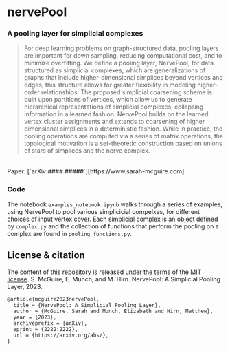 # nervePool
### A pooling layer for simplicial complexes
> For deep learning problems on graph-structured data, pooling layers are important for down sampling, reducing computational cost, and to minimize overfitting.
> We define a pooling layer, NervePool, for data structured as simplicial complexes, which are generalizations of graphs that include higher-dimensional simplices beyond vertices and edges; this structure allows for greater flexibility in modeling higher-order relationships. 
> The proposed simplicial coarsening scheme is built upon partitions of vertices, which allow us to generate hierarchical representations of simplicial complexes, collapsing information in a learned fashion. 
> NervePool builds on the learned vertex cluster assignments and extends to coarsening of higher dimensional simplices in a deterministic fashion. 
> While in practice, the pooling operations are computed via a series of matrix operations, the topological motivation is a set-theoretic construction based on unions of stars of simplices and the nerve complex.
<br/>
Paper: [`arXiv:####.#####`][https://www.sarah-mcguire.com]


  ### Code
  The notebook `examples_notebook.ipynb` walks through a series of examples, using NervePool to pool various simplicicial compelxes, for different choices of input vertex cover.
  Each simplicial complex is an object defined by `complex.py` and the collection of functions that perform the pooling on a complex are found in `pooling_functions.py`.
 
  
  

## License & citation

The content of this repository is released under the terms of the [MIT license](LICENSE.txt).
S. McGuire, E. Munch, and M. Hirn. NervePool: A Simplicial Pooling Layer, 2023. 

```
@article{mcguire2023nervePool,
  title = {NervePool: A Simplicial Pooling Layer},
  author = {McGuire, Sarah and Munch, Elizabeth and Hirn, Matthew},
  year = {2023},
  archiveprefix = {arXiv},
  eprint = {2222:2222},
  url = {https://arxiv.org/abs/},
}
```
